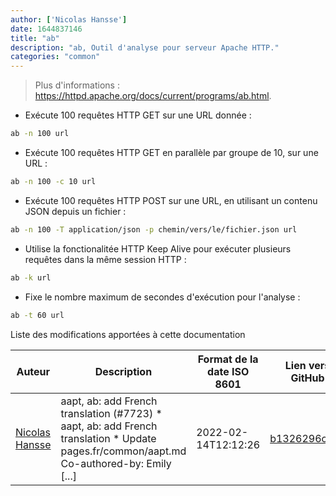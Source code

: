 ```yaml
---
author: ['Nicolas Hansse']
date: 1644837146
title: "ab"
description: "ab, Outil d'analyse pour serveur Apache HTTP."
categories: "common"
---
```

> Plus d'informations : <https://httpd.apache.org/docs/current/programs/ab.html>.

- Exécute 100 requêtes HTTP GET sur une URL donnée :

```bash
ab -n 100 url
```

- Exécute 100 requêtes HTTP GET en parallèle par groupe de 10, sur une URL :

```bash
ab -n 100 -c 10 url
```

- Exécute 100 requêtes HTTP POST sur une URL, en utilisant un contenu JSON depuis un fichier :

```bash
ab -n 100 -T application/json -p chemin/vers/le/fichier.json url
```

- Utilise la fonctionalitée HTTP Keep Alive pour exécuter plusieurs requêtes dans la même session HTTP :

```bash
ab -k url
```

- Fixe le nombre maximum de secondes d'exécution pour l'analyse :

```bash
ab -t 60 url
```
Liste des modifications apportées à cette documentation


Auteur | Description | Format de la date ISO 8601 | Lien vers GitHub
------|-----|-----|-----
[Nicolas Hansse](mailto:nico.hansse@gmail.com) | aapt, ab: add French translation (#7723) * aapt, ab: add French translation * Update pages.fr/common/aapt.md Co-authored-by: Emily [...] | 2022-02-14T12:12:26 | [b1326296cda4](https://github.com/tldr-pages/tldr/commit/b1326296cda429c77ea5754896b0ad68f8883ca8)

